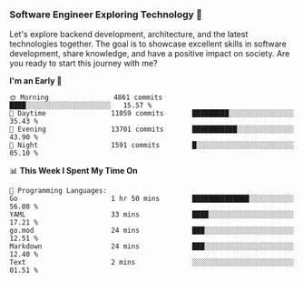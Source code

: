 ### Software Engineer Exploring Technology 🚀 

Let's explore backend development, architecture, and the latest technologies together. The goal is to showcase excellent skills in software development, share knowledge, and have a positive impact on society. Are you ready to start this journey with me?

<!--START_SECTION:waka-->
**I'm an Early 🐤** 

```text
🌞 Morning                4861 commits        ████░░░░░░░░░░░░░░░░░░░░░   15.57 % 
🌆 Daytime                11059 commits       █████████░░░░░░░░░░░░░░░░   35.43 % 
🌃 Evening                13701 commits       ███████████░░░░░░░░░░░░░░   43.90 % 
🌙 Night                  1591 commits        █░░░░░░░░░░░░░░░░░░░░░░░░   05.10 % 
```


📊 **This Week I Spent My Time On** 

```text
💬 Programming Languages: 
Go                       1 hr 50 mins        ██████████████░░░░░░░░░░░   56.08 % 
YAML                     33 mins             ████░░░░░░░░░░░░░░░░░░░░░   17.21 % 
go.mod                   24 mins             ███░░░░░░░░░░░░░░░░░░░░░░   12.51 % 
Markdown                 24 mins             ███░░░░░░░░░░░░░░░░░░░░░░   12.40 % 
Text                     2 mins              ░░░░░░░░░░░░░░░░░░░░░░░░░   01.51 % 
```


<!--END_SECTION:waka-->
